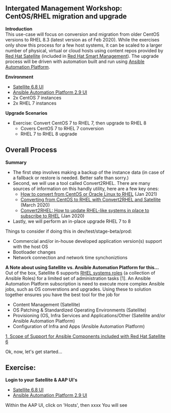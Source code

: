 Intergated Management Workshop: CentOS/RHEL migration and upgrade
-----------------------------------------------------------------

**Introduction**<br>
This use-case will focus on conversion and migration from older CentOS versions to RHEL 8.3 (latest version as of Feb 2020). While the exercises only show this process for a few host systems, it can be scaled to a larger number of physical, virtual or cloud hosts using content repos provided by [Red Hat Satellite](https://www.redhat.com/en/technologies/management/satellite) (included in [Red Hat Smart Management](https://www.redhat.com/en/technologies/management/smart-management)). The upgrade process will be driven with automation built and run using [Ansible Automation Platform](https://www.redhat.com/en/technologies/management/ansible).

**Environment**
- [Satellite 6.8 UI](https://www.example.com)
- [Ansible Automation Platform 2.9 UI](https://www.example.com)
- 2x CentOS 7 instances 
- 2x RHEL 7  instances

**Upgrade Scenarios**
- Exercise: Convert CentOS 7 to RHEL 7, then upgrade to RHEL 8
    - Covers CentOS 7 to RHEL 7 conversion
    - RHEL 7 to RHEL 8 upgrade

Overall Process
-----------------------------------------------------------------

**Summary**<br>
- The first step involves making a backup of the instance data (in case of a fallback or restore is needed. Better safe than sorry.)
- Second, we will use a tool called Convert2RHEL. There are many sources of information on this handly utility, here are a few key ones:
    - [How to convert from CentOS or Oracle Linux to RHEL](https://access.redhat.com/articles/2360841) (Jan 2021)
    - [Converting from CentOS to RHEL with Convert2RHEL and Satellite](https://www.redhat.com/en/blog/converting-centos-rhel-convert2rhel-and-satellite) (March 2020)
    - [Convert2RHEL: How to update RHEL-like systems in place to subscribe to RHEL](https://www.redhat.com/en/blog/convert2rhel-how-update-rhel-systems-place-subscribe-rhel) (Jan 2020)
- Lastly, we will perform an in-place upgrade RHEL 7 to 8

Things to consider if doing this in dev/test/stage-beta/prod:
- Commercial and/or in-house developed application version(s) support with the host OS
- Bootloader changes
- Network connection and network time synchoniztions


**A Note about using Satellite vs. Ansible Automation Platform for this...**<br>
Out of the box, Satellite 6 supports [RHEL systems roles](https://access.redhat.com/articles/3050101) (a collection of Ansible Roles) for a limited set of administration tasks [1]. An Ansible Automation Platform subscription is need to execute more complex Ansible jobs, such as OS converstions and upgrades. Using these to solution together ensures you have the best tool for the job for
- Content Management (Satellite)
- OS Patching & Standardized Operating Environments (Satellite)
- Provisioning (OS, Infra Services and Applications/Other (Satellite and/or Ansible Automation Platform)
- Configuration of Infra and Apps (Ansible Automation Platform)

[1, Scope of Support for Ansible Components included with Red Hat Satellite 6](https://access.redhat.com/articles/3616041)


Ok, now, let's get started...  

Exercise:
-----------------------------------------------------------------

**Login to your Satellite & AAP UI's**
- [Satellite 6.8 UI](https://www.example.com)
- [Ansible Automation Platform 2.9 UI](https://www.example.com)

Within the AAP UI, click on 'Hosts', then xxxx
You will see



